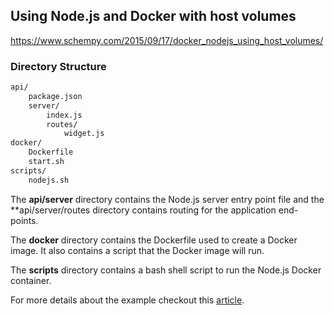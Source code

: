 ## Using Node.js and Docker with host volumes
https://www.schempy.com/2015/09/17/docker_nodejs_using_host_volumes/

### Directory Structure
```bash
api/
	package.json
	server/
		index.js
		routes/
			widget.js
docker/
	Dockerfile
	start.sh
scripts/
	nodejs.sh
```

The **api/server** directory contains the Node.js server entry point file and the **api/server/routes directory contains routing for the application end-points.

The **docker** directory contains the Dockerfile used to create a Docker image. It also contains a script that the Docker image will run.

The **scripts** directory contains a bash shell script to run the Node.js Docker container.

For more details about the example checkout this [article](http://www.schempy.com/2015/09/17/docker_nodejs_using_host_volumes/).


